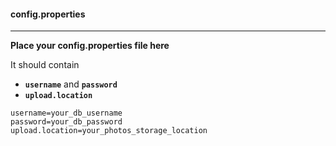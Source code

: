 #### config.properties

--------------------------------------------

**Place your config.properties file here**

It should contain 
- **`username`** and **`password`**
- **`upload.location`**
```
username=your_db_username
password=your_db_password
upload.location=your_photos_storage_location
```
